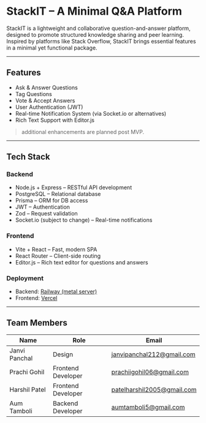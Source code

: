 # StackIT – A Minimal Q&A Platform

StackIT is a lightweight and collaborative question-and-answer platform, designed to promote structured knowledge sharing and peer learning. Inspired by platforms like Stack Overflow, StackIT brings essential features in a minimal yet functional package.

---

## Features

- Ask & Answer Questions  
- Tag Questions  
- Vote & Accept Answers  
- User Authentication (JWT)  
- Real-time Notification System (via Socket.io or alternatives)  
- Rich Text Support with Editor.js  

> additional enhancements are planned post MVP.

---

## Tech Stack

### Backend
- Node.js + Express – RESTful API development  
- PostgreSQL – Relational database  
- Prisma – ORM for DB access  
- JWT – Authentication  
- Zod – Request validation  
- Socket.io (subject to change) – Real-time notifications  

### Frontend
- Vite + React – Fast, modern SPA  
- React Router – Client-side routing  
- Editor.js – Rich text editor for questions and answers  

### Deployment
- Backend: [Railway (metal server)](https://stackit-backend.up.railway.app/)  
- Frontend: [Vercel](https://stackit-frontend.vercel.app/)

---

## Team Members

| Name            | Role               | Email                             |
|-----------------|--------------------|-----------------------------------|
| Janvi Panchal   | Design             | janvipanchal212@gmail.com         |
| Prachi Gohil    | Frontend Developer | prachiigohil06@gmail.com          |
| Harshil Patel   | Frontend Developer | patelharshil2005@gmail.com        |
| Aum Tamboli     | Backend Developer  | aumtamboli5@gmail.com             |




